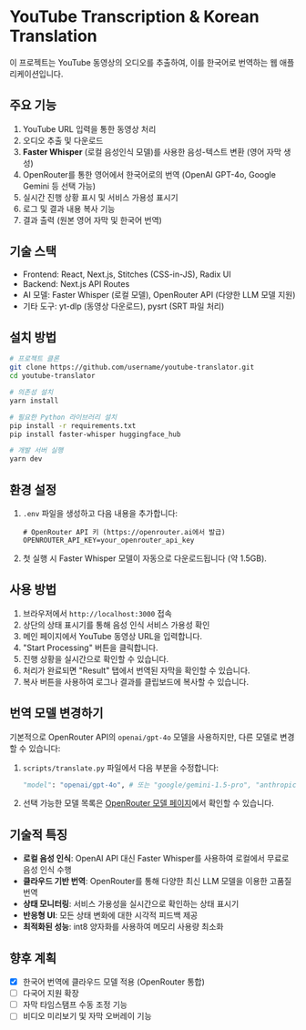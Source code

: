 # YouTube Transcription & Korean Translation

이 프로젝트는 YouTube 동영상의 오디오를 추출하여, 이를 한국어로 번역하는 웹 애플리케이션입니다.

## 주요 기능

1. YouTube URL 입력을 통한 동영상 처리
2. 오디오 추출 및 다운로드
3. **Faster Whisper** (로컬 음성인식 모델)를 사용한 음성-텍스트 변환 (영어 자막 생성)
4. OpenRouter를 통한 영어에서 한국어로의 번역 (OpenAI GPT-4o, Google Gemini 등 선택 가능)
5. 실시간 진행 상황 표시 및 서비스 가용성 표시기
6. 로그 및 결과 내용 복사 기능
7. 결과 출력 (원본 영어 자막 및 한국어 번역)

## 기술 스택

- Frontend: React, Next.js, Stitches (CSS-in-JS), Radix UI
- Backend: Next.js API Routes
- AI 모델: Faster Whisper (로컬 모델), OpenRouter API (다양한 LLM 모델 지원)
- 기타 도구: yt-dlp (동영상 다운로드), pysrt (SRT 파일 처리)

## 설치 방법

```bash
# 프로젝트 클론
git clone https://github.com/username/youtube-translator.git
cd youtube-translator

# 의존성 설치
yarn install

# 필요한 Python 라이브러리 설치
pip install -r requirements.txt
pip install faster-whisper huggingface_hub

# 개발 서버 실행
yarn dev
```

## 환경 설정

1. `.env` 파일을 생성하고 다음 내용을 추가합니다:
   ```
   # OpenRouter API 키 (https://openrouter.ai에서 발급)
   OPENROUTER_API_KEY=your_openrouter_api_key
   ```
2. 첫 실행 시 Faster Whisper 모델이 자동으로 다운로드됩니다 (약 1.5GB).

## 사용 방법

1. 브라우저에서 `http://localhost:3000` 접속
2. 상단의 상태 표시기를 통해 음성 인식 서비스 가용성 확인
3. 메인 페이지에서 YouTube 동영상 URL을 입력합니다.
4. "Start Processing" 버튼을 클릭합니다.
5. 진행 상황을 실시간으로 확인할 수 있습니다.
6. 처리가 완료되면 "Result" 탭에서 번역된 자막을 확인할 수 있습니다.
7. 복사 버튼을 사용하여 로그나 결과를 클립보드에 복사할 수 있습니다.

## 번역 모델 변경하기

기본적으로 OpenRouter API의 `openai/gpt-4o` 모델을 사용하지만, 다른 모델로 변경할 수 있습니다:

1. `scripts/translate.py` 파일에서 다음 부분을 수정합니다:
   ```python
   "model": "openai/gpt-4o", # 또는 "google/gemini-1.5-pro", "anthropic/claude-3-opus" 등
   ```

2. 선택 가능한 모델 목록은 [OpenRouter 모델 페이지](https://openrouter.ai/models)에서 확인할 수 있습니다.

## 기술적 특징

- **로컬 음성 인식**: OpenAI API 대신 Faster Whisper를 사용하여 로컬에서 무료로 음성 인식 수행
- **클라우드 기반 번역**: OpenRouter를 통해 다양한 최신 LLM 모델을 이용한 고품질 번역
- **상태 모니터링**: 서비스 가용성을 실시간으로 확인하는 상태 표시기
- **반응형 UI**: 모든 상태 변화에 대한 시각적 피드백 제공
- **최적화된 성능**: int8 양자화를 사용하여 메모리 사용량 최소화

## 향후 계획

- [X] 한국어 번역에 클라우드 모델 적용 (OpenRouter 통합)
- [ ] 다국어 지원 확장
- [ ] 자막 타임스탬프 수동 조정 기능
- [ ] 비디오 미리보기 및 자막 오버레이 기능
